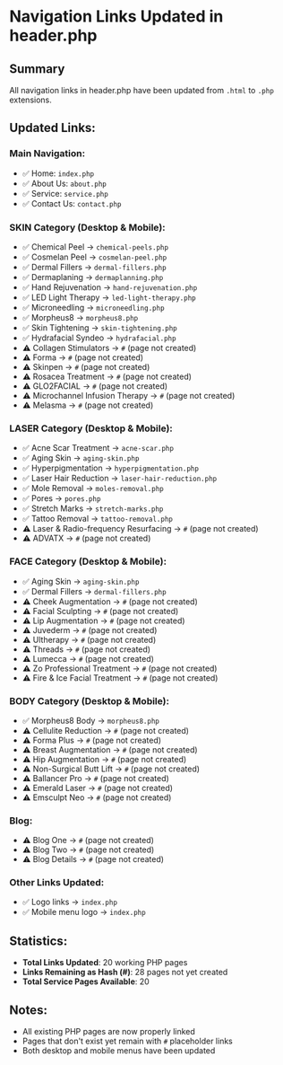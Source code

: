 # Navigation Links Updated in header.php

## Summary
All navigation links in header.php have been updated from `.html` to `.php` extensions.

## Updated Links:

### Main Navigation:
- ✅ Home: `index.php`
- ✅ About Us: `about.php`
- ✅ Service: `service.php`
- ✅ Contact Us: `contact.php`

### SKIN Category (Desktop & Mobile):
- ✅ Chemical Peel → `chemical-peels.php`
- ✅ Cosmelan Peel → `cosmelan-peel.php`
- ✅ Dermal Fillers → `dermal-fillers.php`
- ✅ Dermaplaning → `dermaplanning.php`
- ✅ Hand Rejuvenation → `hand-rejuvenation.php`
- ✅ LED Light Therapy → `led-light-therapy.php`
- ✅ Microneedling → `microneedling.php`
- ✅ Morpheus8 → `morpheus8.php`
- ✅ Skin Tightening → `skin-tightening.php`
- ✅ Hydrafacial Syndeo → `hydrafacial.php`
- ⚠️ Collagen Stimulators → `#` (page not created)
- ⚠️ Forma → `#` (page not created)
- ⚠️ Skinpen → `#` (page not created)
- ⚠️ Rosacea Treatment → `#` (page not created)
- ⚠️ GLO2FACIAL → `#` (page not created)
- ⚠️ Microchannel Infusion Therapy → `#` (page not created)
- ⚠️ Melasma → `#` (page not created)

### LASER Category (Desktop & Mobile):
- ✅ Acne Scar Treatment → `acne-scar.php`
- ✅ Aging Skin → `aging-skin.php`
- ✅ Hyperpigmentation → `hyperpigmentation.php`
- ✅ Laser Hair Reduction → `laser-hair-reduction.php`
- ✅ Mole Removal → `moles-removal.php`
- ✅ Pores → `pores.php`
- ✅ Stretch Marks → `stretch-marks.php`
- ✅ Tattoo Removal → `tattoo-removal.php`
- ⚠️ Laser & Radio-frequency Resurfacing → `#` (page not created)
- ⚠️ ADVATX → `#` (page not created)

### FACE Category (Desktop & Mobile):
- ✅ Aging Skin → `aging-skin.php`
- ✅ Dermal Fillers → `dermal-fillers.php`
- ⚠️ Cheek Augmentation → `#` (page not created)
- ⚠️ Facial Sculpting → `#` (page not created)
- ⚠️ Lip Augmentation → `#` (page not created)
- ⚠️ Juvederm → `#` (page not created)
- ⚠️ Ultherapy → `#` (page not created)
- ⚠️ Threads → `#` (page not created)
- ⚠️ Lumecca → `#` (page not created)
- ⚠️ Zo Professional Treatment → `#` (page not created)
- ⚠️ Fire & Ice Facial Treatment → `#` (page not created)

### BODY Category (Desktop & Mobile):
- ✅ Morpheus8 Body → `morpheus8.php`
- ⚠️ Cellulite Reduction → `#` (page not created)
- ⚠️ Forma Plus → `#` (page not created)
- ⚠️ Breast Augmentation → `#` (page not created)
- ⚠️ Hip Augmentation → `#` (page not created)
- ⚠️ Non-Surgical Butt Lift → `#` (page not created)
- ⚠️ Ballancer Pro → `#` (page not created)
- ⚠️ Emerald Laser → `#` (page not created)
- ⚠️ Emsculpt Neo → `#` (page not created)

### Blog:
- ⚠️ Blog One → `#` (page not created)
- ⚠️ Blog Two → `#` (page not created)
- ⚠️ Blog Details → `#` (page not created)

### Other Links Updated:
- ✅ Logo links → `index.php`
- ✅ Mobile menu logo → `index.php`

## Statistics:
- **Total Links Updated**: 20 working PHP pages
- **Links Remaining as Hash (#)**: 28 pages not yet created
- **Total Service Pages Available**: 20

## Notes:
- All existing PHP pages are now properly linked
- Pages that don't exist yet remain with `#` placeholder links
- Both desktop and mobile menus have been updated
